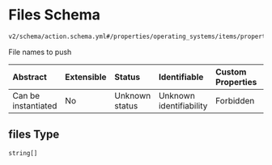 # Files Schema

```txt
v2/schema/action.schema.yml#/properties/operating_systems/items/properties/steps/items/properties/actions/items/oneOf/21/properties/adb:push/properties/files
```

File names to push

| Abstract            | Extensible | Status         | Identifiable            | Custom Properties | Additional Properties | Access Restrictions | Defined In                                                          |
| :------------------ | :--------- | :------------- | :---------------------- | :---------------- | :-------------------- | :------------------ | :------------------------------------------------------------------ |
| Can be instantiated | No         | Unknown status | Unknown identifiability | Forbidden         | Allowed               | none                | [device.schema.json*](../device.schema.json "open original schema") |

## files Type

`string[]`
